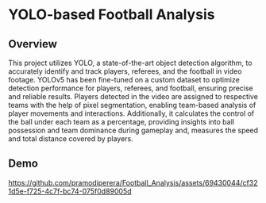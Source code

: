 # YOLO-based Football Analysis

## Overview
This project utilizes YOLO, a state-of-the-art object detection algorithm, to accurately identify and track players, referees, and the football in video footage. YOLOv5 has been fine-tuned on a custom dataset to optimize detection performance for players, referees, and football, ensuring precise and reliable results. Players detected in the video are assigned to respective teams with the help of pixel segmentation, enabling team-based analysis of player movements and interactions. Additionally, it calculates the control of the ball under each team as a percentage, providing insights into ball possession and team dominance during gameplay and, measures the speed and total distance covered by players.

## Demo

https://github.com/pramodiperera/Football_Analysis/assets/69430044/cf321d5e-f725-4c7f-bc74-075f0d89005d

